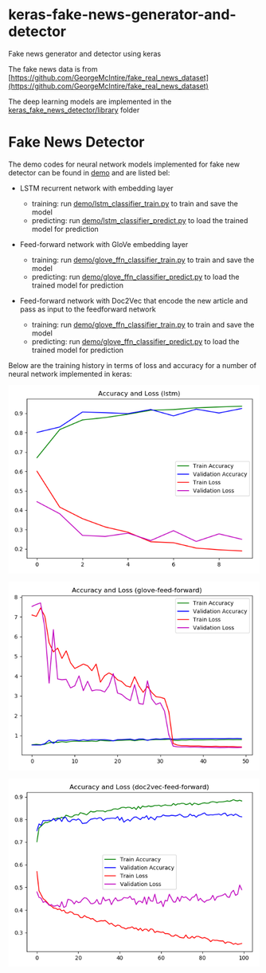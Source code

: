 # keras-fake-news-generator-and-detector

Fake news generator and detector using keras

The fake news data is from [https://github.com/GeorgeMcIntire/fake_real_news_dataset](https://github.com/GeorgeMcIntire/fake_real_news_dataset)

The deep learning models are implemented in the [keras_fake_news_detector/library](keras_fake_news_detector/library) folder

# Fake News Detector

The demo codes for neural network models implemented for fake new detector can be found in [demo](demo) and are listed bel:

* LSTM recurrent network with embedding layer
    * training: run [demo/lstm_classifier_train.py](demo/lstm_classifier_train.py) to train and save the model
    * predicting: run [demo/lstm_classifier_predict.py](demo/lstm_classifier_predict.py) to load the trained model for prediction
 
* Feed-forward network with GloVe embedding layer
    * training: run [demo/glove_ffn_classifier_train.py](demo/glove_ffn_classifier_train.py) to train and save the model
    * predicting: run [demo/glove_ffn_classifier_predict.py](demo/glove_ffn_classifier_predict.py) to load the trained model for prediction
    
* Feed-forward network with Doc2Vec that encode the new article and pass as input to the feedforward network
    * training: run [demo/glove_ffn_classifier_train.py](demo/glove_ffn_classifier_train.py) to train and save the model
    * predicting: run [demo/glove_ffn_classifier_predict.py](demo/glove_ffn_classifier_predict.py) to load the trained model for prediction
    
Below are the training history in terms of loss and accuracy for a number of neural network implemented in keras:

![lstm-history.png](/demo/reports/lstm-history.png)

![glove-feed-forward-history.png](/demo/reports/glove-feed-forward-history.png)

![doc2vec-feed-forward-history.png](/demo/reports/doc2vec-feed-forward-history.png)
